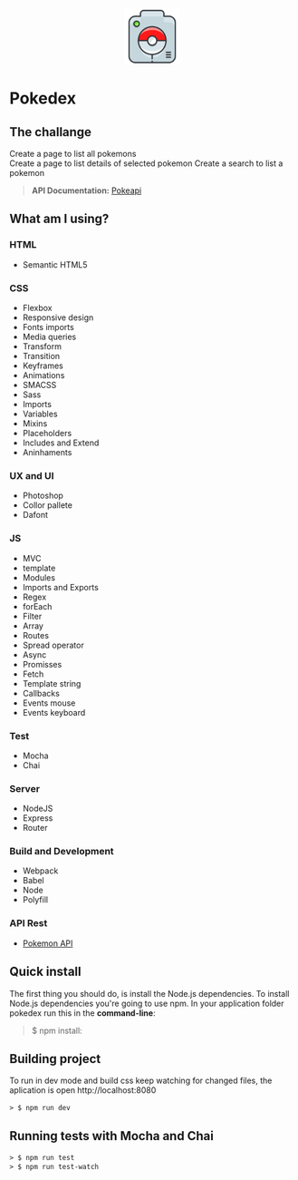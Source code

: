 <p align="center">
    <img width="100" src="./static/pokedexlogo.png" alt="pokemon">
</p>

# Pokedex

## The challange

Create a page to list all pokemons <br />
Create a page to list details of selected pokemon
Create a search to list a pokemon
> **API Documentation:**  [Pokeapi](https://pokeapi.co/)

## What am I using?

### HTML
- Semantic HTML5

### CSS
- Flexbox
- Responsive design
- Fonts imports
- Media queries
- Transform
- Transition
- Keyframes
- Animations
- SMACSS
- Sass
- Imports
- Variables
- Mixins
- Placeholders
- Includes and Extend
- Aninhaments

### UX and UI
- Photoshop
- Collor pallete
- Dafont

### JS
- MVC
- template
- Modules
- Imports and Exports
- Regex
- forEach
- Filter
- Array
- Routes
- Spread operator
- Async
- Promisses
- Fetch
- Template string
- Callbacks
- Events mouse
- Events keyboard

### Test
- Mocha
- Chai

### Server
- NodeJS
- Express
- Router

### Build and Development
- Webpack
- Babel
- Node
- Polyfill

### API Rest
- [Pokemon API](https://pokeapi.co/)


Quick install
-------------

The first thing you should do, is install the Node.js dependencies. To install Node.js dependencies you're going to use npm. In your application folder pokedex run this in the **command-line**:

> $ npm install:

## Building project

To run in dev mode and build css keep watching for changed files, the aplication is open http://localhost:8080

    > $ npm run dev

## Running tests with Mocha and Chai

    > $ npm run test
    > $ npm run test-watch
    